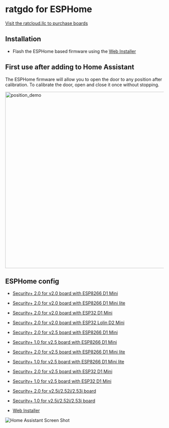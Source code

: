 
# ratgdo for ESPHome

[Visit the ratcloud.llc to purchase boards](https://ratcloud.llc)

## Installation

- Flash the ESPHome based firmware using the [Web Installer](https://ratgdo.github.io/esphome-ratgdo/)

## First use after adding to Home Assistant

The ESPHome firmware will allow you to open the door to any position after calibration. To calibrate the door, open and close it once without stopping.

<img width="560" alt="position_demo" src="https://github.com/jonheese/esphome-ratgdo/assets/663432/22a9873e-67bb-4b2f-bb32-70047cfe666d">

## ESPHome config

- [Security+ 2.0 for v2.0 board with ESP8266 D1 Mini](https://github.com/jonheese/esphome-ratgdo/blob/main/static/v2board_esp8266_d1_mini.yaml)
- [Security+ 2.0 for v2.0 board with ESP8266 D1 Mini lite](https://github.com/jonheese/esphome-ratgdo/blob/main/static/v2board_esp8266_d1_mini_lite.yaml)
- [Security+ 2.0 for v2.0 board with ESP32 D1 Mini](https://github.com/jonheese/esphome-ratgdo/blob/main/static/v2board_esp32_d1_mini.yaml)
- [Security+ 2.0 for v2.0 board with ESP32 Lolin D2 Mini](https://github.com/jonheese/esphome-ratgdo/blob/main/static/v2board_esp32_lolin_s2_mini.yaml)
- [Security+ 2.0 for v2.5 board with ESP8266 D1 Mini](https://github.com/jonheese/esphome-ratgdo/blob/main/static/v25board_esp8266_d1_mini.yaml)
- [Security+ 1.0 for v2.5 board with ESP8266 D1 Mini](https://github.com/jonheese/esphome-ratgdo/blob/main/static/v25board_esp8266_d1_mini_secplusv1.yaml)
- [Security+ 2.0 for v2.5 board with ESP8266 D1 Mini lite](https://github.com/jonheese/esphome-ratgdo/blob/main/static/v25board_esp8266_d1_mini_lite.yaml)
- [Security+ 1.0 for v2.5 board with ESP8266 D1 Mini lite](https://github.com/jonheese/esphome-ratgdo/blob/main/static/v25board_esp8266_d1_mini_lite_secplusv1.yaml)
- [Security+ 2.0 for v2.5 board with ESP32 D1 Mini](https://github.com/jonheese/esphome-ratgdo/blob/main/static/v25board_esp32_d1_mini.yaml)
- [Security+ 1.0 for v2.5 board with ESP32 D1 Mini](https://github.com/jonheese/esphome-ratgdo/blob/main/static/v25board_esp32_d1_mini_secplusv1.yaml)
- [Security+ 2.0 for v2.5i/2.52i/2.53i board](https://github.com/jonheese/esphome-ratgdo/blob/main/static/v25iboard.yaml)
- [Security+ 1.0 for v2.5i/2.52i/2.53i board](https://github.com/jonheese/esphome-ratgdo/blob/main/static/v25iboard_secplusv1.yaml)

- [Web Installer](https://ratgdo.github.io/esphome-ratgdo/)

![Home Assistant Screen Shot](static/hass.png)
